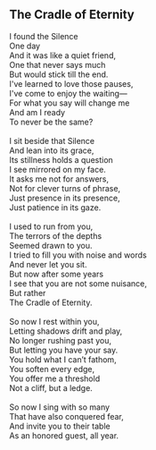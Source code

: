 ## The Cradle of Eternity

I found the Silence \
One day \
And it was like a quiet friend, \
One that never says much \
But would stick till the end. \
I've learned to love those pauses, \
I've come to enjoy the waiting— \
For what you say will change me \
And am I ready \
To never be the same? \
 \
I sit beside that Silence \
And lean into its grace, \
Its stillness holds a question \
I see mirrored on my face. \
It asks me not for answers, \
Not for clever turns of phrase, \
Just presence in its presence, \
Just patience in its gaze. \
 \
I used to run from you, \
The terrors of the depths \
Seemed drawn to you. \
I tried to fill you with noise and words \
And never let you sit. \
But now after some years \
I see that you are not some nuisance, \
But rather \
The Cradle of Eternity. \
 \
So now I rest within you, \
Letting shadows drift and play, \
No longer rushing past you, \
But letting you have your say. \
You hold what I can’t fathom, \
You soften every edge, \
You offer me a threshold \
Not a cliff, but a ledge. \
 \
So now I sing with so many \
That have also conquered fear, \
And invite you to their table \
As an honored guest, all year.
